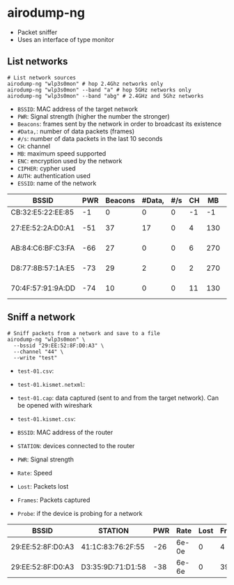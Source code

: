 # airodump-ng

- Packet sniffer
- Uses an interface of type monitor

## List networks

```shell
# List network sources
airodump-ng "wlp3s0mon" # hop 2.4Ghz networks only
airodump-ng "wlp3s0mon" --band "a" # hop 5GHz networks only
airodump-ng "wlp3s0mon" --band "abg" # 2.4GHz and 5Ghz networks

```

- `BSSID`: MAC address of the target network
- `PWR`: Signal strength (higher the number the stronger)
- `Beacons`: frames sent by the network in order to broadcast its existence
- `#Data,`: number of data packets (frames)
- `#/s`: number of data packets in the last 10 seconds
- `CH`: channel
- `MB`: maximum speed supported
- `ENC`: encryption used by the network
- `CIPHER`: cypher used
- `AUTH`: authentication used
- `ESSID`: name of the network

| BSSID             | PWR | Beacons | #Data, | #/s | CH  | MB  | ENC  | CIPHER | AUTH | ESSID  |
| ----------------- | --- | ------- | ------ | --- | --- | --- | ---- | ------ | ---- | ------ |
| CB:32:E5:22:EE:85 | -1  | 0       | 0      | 0   | -1  | -1  |      |        |      |        |
| 27:EE:52:2A:D0:A1 | -51 | 37      | 17     | 0   | 4   | 130 | WPA2 | CCMP   | PSK  | WiFi-A |
| AB:84:C6:BF:C3:FA | -66 | 27      | 0      | 0   | 6   | 270 | WPA2 | CCMP   | PSK  | WiFi-B |
| D8:77:8B:57:1A:E5 | -73 | 29      | 2      | 0   | 2   | 270 | WPA2 | CCMP   | PSK  | WiFi-C |
| 70:4F:57:91:9A:DD | -74 | 10      | 0      | 0   | 11  | 130 | WPA2 | CCMP   | PSK  | WiFi-D |

## Sniff a network

```shell
# Sniff packets from a network and save to a file
airodump-ng "wlp3s0mon" \
  --bssid "29:EE:52:8F:D0:A3" \
  --channel "44" \
  --write "test"
```

- `test-01.csv`:
- `test-01.kismet.netxml`:
- `test-01.cap`: data captured (sent to and from the target network). Can be opened with wireshark
- `test-01.kismet.csv`:

- `BSSID`: MAC address of the router
- `STATION`: devices connected to the router
- `PWR`: Signal strength
- `Rate`: Speed
- `Lost`: Packets lost
- `Frames`: Packets captured
- `Probe`: if the device is probing for a network

| BSSID             | STATION           | PWR | Rate   | Lost | Frames | Notes | Probes |
| ----------------- | ----------------- | --- | ------ | ---- | ------ | ----- | ------ |
| 29:EE:52:8F:D0:A3 | 41:1C:83:76:2F:55 | -26 | 6e- 0e | 0    | 4      |       |        |
| 29:EE:52:8F:D0:A3 | D3:35:9D:71:D1:58 | -38 | 6e- 6e | 0    | 394    | 1     |        |
